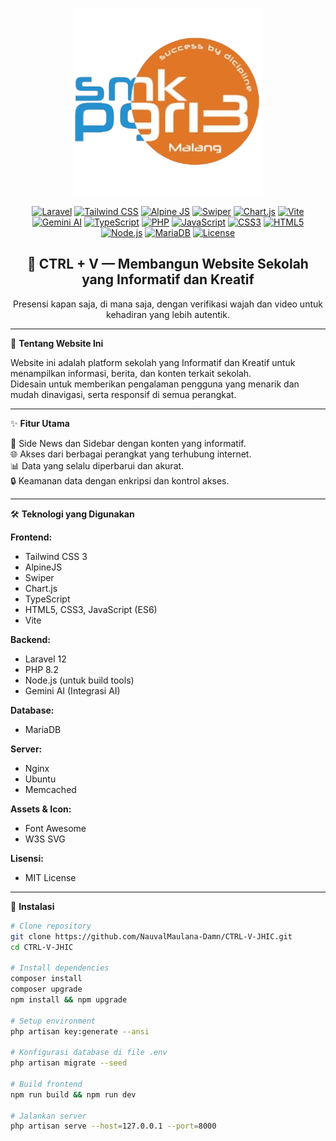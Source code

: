 <p align="center">  
  <a href="https://smkpgri3mlg.web.id" target="_blank">  
    <img src="public/assets/skariga300rbg.png" width="300" alt="Logo SMK PGRI 3 MALANG">  
  </a>  
</p>  

<p align="center">  
  <a href="https://laravel.com/"><img src="https://img.shields.io/badge/Laravel-12-red?logo=laravel" alt="Laravel"></a>  
  <a href="https://tailwindcss.com/"><img src="https://img.shields.io/badge/Tailwind%20CSS-3-06B6D4?logo=tailwindcss&logoColor=white" alt="Tailwind CSS"></a>  
  <a href="https://alpinejs.dev/"><img src="https://img.shields.io/badge/AlpineJS-2C3E50?logo=alpinelinux&logoColor=white" alt="Alpine JS"></a>  
  <a href="https://swiperjs.com/"><img src="https://img.shields.io/badge/Swiper-0080FF?logo=swiper&logoColor=white" alt="Swiper"></a>  
  <a href="https://www.chartjs.org/"><img src="https://img.shields.io/badge/Chart.js-FF6384?logo=chartdotjs&logoColor=white" alt="Chart.js"></a>  
  <a href="https://vitejs.dev/"><img src="https://img.shields.io/badge/Vite-646CFF?logo=vite&logoColor=white" alt="Vite"></a>  
  <a href="https://ai.google.dev/gemini"><img src="https://img.shields.io/badge/Gemini%20AI-4285F4?logo=google&logoColor=white" alt="Gemini AI"></a>  
  <a href="https://www.typescriptlang.org/"><img src="https://img.shields.io/badge/TypeScript-3178C6?logo=typescript&logoColor=white" alt="TypeScript"></a>  
  <a href="https://www.php.net/"><img src="https://img.shields.io/badge/PHP-8.2-777BB4?logo=php&logoColor=white" alt="PHP"></a>  
  <a href="#"><img src="https://img.shields.io/badge/JavaScript-ES6-F7DF1E?logo=javascript&logoColor=black" alt="JavaScript"></a>  
  <a href="#"><img src="https://img.shields.io/badge/CSS3-1572B6?logo=css3&logoColor=white" alt="CSS3"></a>  
  <a href="#"><img src="https://img.shields.io/badge/HTML5-E34F26?logo=html5&logoColor=white" alt="HTML5"></a>  
  <a href="https://nodejs.org/"><img src="https://img.shields.io/badge/Node.js-339933?logo=node.js&logoColor=white" alt="Node.js"></a>  
  <a href="https://mariadb.org/"><img src="https://img.shields.io/badge/MariaDB-003545?logo=mariadb&logoColor=white" alt="MariaDB"></a>  
  <a href="LICENSE"><img src="https://img.shields.io/badge/License-MIT-green" alt="License"></a>  
</p>  

<h2 align="center">📌 CTRL + V — Membangun Website Sekolah yang Informatif dan Kreatif</h2>  

<p align="center">  
  Presensi kapan saja, di mana saja, dengan verifikasi wajah dan video untuk kehadiran yang lebih autentik.  
</p>  

---

📖 **Tentang Website Ini**

Website ini adalah platform sekolah yang Informatif dan Kreatif untuk menampilkan informasi, berita, dan konten terkait sekolah.  
Didesain untuk memberikan pengalaman pengguna yang menarik dan mudah dinavigasi, serta responsif di semua perangkat.

---

✨ **Fitur Utama**

📸 Side News dan Sidebar dengan konten yang informatif.  
🌐 Akses dari berbagai perangkat yang terhubung internet.  
📊 Data yang selalu diperbarui dan akurat.  
🔒 Keamanan data dengan enkripsi dan kontrol akses.

---

🛠️ **Teknologi yang Digunakan**

**Frontend:**
- Tailwind CSS 3  
- AlpineJS  
- Swiper  
- Chart.js  
- TypeScript  
- HTML5, CSS3, JavaScript (ES6)  
- Vite  

**Backend:**
- Laravel 12  
- PHP 8.2  
- Node.js (untuk build tools)  
- Gemini AI (Integrasi AI)  

**Database:**
- MariaDB  

**Server:**
- Nginx  
- Ubuntu  
- Memcached  

**Assets & Icon:**
- Font Awesome  
- W3S SVG  

**Lisensi:**
- MIT License  

---

🚀 **Instalasi**

```bash
# Clone repository  
git clone https://github.com/NauvalMaulana-Damn/CTRL-V-JHIC.git  
cd CTRL-V-JHIC

# Install dependencies  
composer install
composer upgrade
npm install && npm upgrade

# Setup environment  
php artisan key:generate --ansi

# Konfigurasi database di file .env  
php artisan migrate --seed

# Build frontend  
npm run build && npm run dev

# Jalankan server  
php artisan serve --host=127.0.0.1 --port=8000